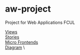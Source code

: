 # aw-project
Project for Web Applications FCUL

[Views](/views) \
[Stories](/stories) \
[Micro Frontends](/micro-frontends) \
[Diagram](/diagram) \
